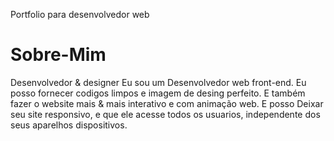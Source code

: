 Portfolio para desenvolvedor web

# Sobre-Mim

Desenvolvedor & designer
Eu sou um Desenvolvedor web front-end. Eu posso fornecer codigos limpos e imagem de desing perfeito. E também fazer o website mais & mais interativo e com animação web. E posso Deixar seu site responsivo, e que ele acesse todos os usuarios, independente dos seus aparelhos dispositivos.
